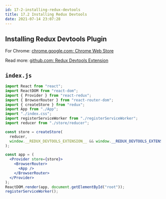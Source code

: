 ```yaml
---
id: 17-2-installing-redux-devtools
title: 17.2 Installing Redux Devtools
date: 2021-07-14 23:07:28
---
```


## Installing Redux Devtools Plugin

For Chrome: <a href='https://chrome.google.com/webstore/detail/redux-devtools/lmhkpmbekcpmknklioeibfkpmmfibljd/related?hl=en' class='external'>chrome.google.com: Chrome Web Store</a>

Read more: <a href='https://github.com/zalmoxisus/redux-devtools-extension' class='external'>github.com: Redux Devtools Extension</a>

## `index.js`

```jsx title="src\index.js" {11-14}
import React from "react";
import ReactDOM from "react-dom";
import { Provider } from "react-redux";
import { BrowserRouter } from "react-router-dom";
import { createStore } from "redux";
import App from "./App";
import "./index.css";
import registerServiceWorker from "./registerServiceWorker";
import reducer from "./store/reducer";

const store = createStore(
  reducer,
  window.__REDUX_DEVTOOLS_EXTENSION__ && window.__REDUX_DEVTOOLS_EXTENSION__()
);

const app = (
  <Provider store={store}>
    <BrowserRouter>
      <App />
    </BrowserRouter>
  </Provider>
);
ReactDOM.render(app, document.getElementById("root"));
registerServiceWorker();
```
